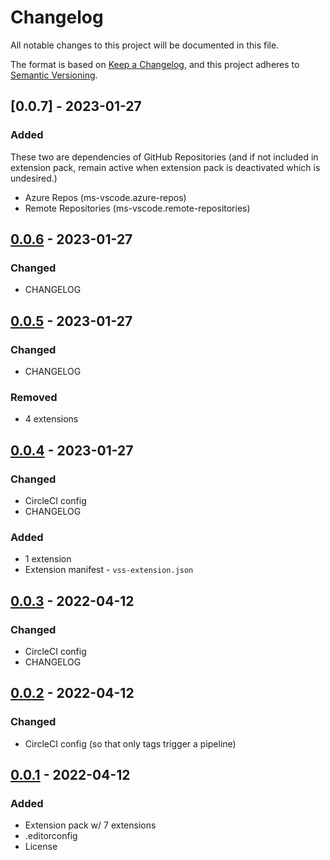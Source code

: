 # Changelog

<!-- https://github.com/DavidAnson/markdownlint#rules--aliases-->
<!-- markdownlint-disable MD022 MD024 MD032 -->

All notable changes to this project will be documented in this file.

The format is based on [Keep a Changelog](https://keepachangelog.com/en/1.0.0/),
and this project adheres to [Semantic Versioning](https://semver.org/spec/v2.0.0.html).

<!--
## [Unreleased] - YYYY-MM-DD
### Added
### Changed
### Removed
### Fixed
-->

## [0.0.7] - 2023-01-27
### Added
These two are dependencies of GitHub Repositories (and if not included in extension pack, remain active when extension pack is deactivated which is undesired.)
- Azure Repos (ms-vscode.azure-repos)
- Remote Repositories (ms-vscode.remote-repositories)

## [0.0.6] - 2023-01-27
### Changed
- CHANGELOG

## [0.0.5] - 2023-01-27
### Changed
- CHANGELOG
### Removed
- 4 extensions

## [0.0.4] - 2023-01-27
### Changed
- CircleCI config
- CHANGELOG
### Added
- 1 extension
- Extension manifest - `vss-extension.json`

## [0.0.3] - 2022-04-12
### Changed
- CircleCI config
- CHANGELOG

## [0.0.2] - 2022-04-12
### Changed
- CircleCI config (so that only tags trigger a pipeline)

## [0.0.1] - 2022-04-12
### Added
- Extension pack w/ 7 extensions
- .editorconfig
- License

<!-- [Unreleased]: https://github.com/NdagiStanley/remote-ext-pack/compare/v0.0.7...HEAD -->
[0.0.6]: https://github.com/NdagiStanley/remote-ext-pack/compare/v0.0.6...v0.0.7
[0.0.6]: https://github.com/NdagiStanley/remote-ext-pack/compare/v0.0.5...v0.0.6
[0.0.5]: https://github.com/NdagiStanley/remote-ext-pack/compare/v0.0.4...v0.0.5
[0.0.4]: https://github.com/NdagiStanley/remote-ext-pack/compare/v0.0.3...v0.0.4
[0.0.3]: https://github.com/NdagiStanley/remote-ext-pack/compare/v0.0.2...v0.0.3
[0.0.2]: https://github.com/NdagiStanley/remote-ext-pack/compare/v0.0.1...v0.0.2
[0.0.1]: https://github.com/NdagiStanley/remote-ext-pack/releases/tag/v0.0.1
